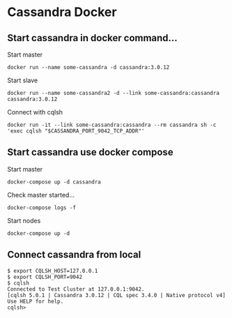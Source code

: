 # Cassandra Docker

## Start cassandra in docker command...

Start master

```
docker run --name some-cassandra -d cassandra:3.0.12
```

Start slave

```
docker run --name some-cassandra2 -d --link some-cassandra:cassandra cassandra:3.0.12
```

Connect with cqlsh

```
docker run -it --link some-cassandra:cassandra --rm cassandra sh -c 'exec cqlsh "$CASSANDRA_PORT_9042_TCP_ADDR"'
```


## Start cassandra use docker compose

Start master

```
docker-compose up -d cassandra
```

Check master started...

```
docker-compose logs -f
```

Start nodes

```
docker-compose up -d
```


## Connect cassandra from local

```
$ export CQLSH_HOST=127.0.0.1
$ export CQLSH_PORT=9042
$ cqlsh
Connected to Test Cluster at 127.0.0.1:9042.
[cqlsh 5.0.1 | Cassandra 3.0.12 | CQL spec 3.4.0 | Native protocol v4]
Use HELP for help.
cqlsh>
```


